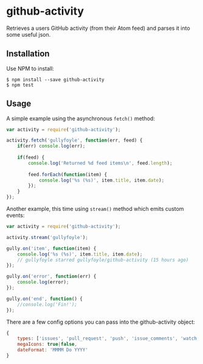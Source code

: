 # github-activity

Retrieves a users GitHub activity (from their Atom feed) and parses it into some useful json. 

## Installation ##

Use NPM to install:

    $ npm install --save github-activity
    $ npm test
    
## Usage ##

A simple example using the asynchronous `fetch()` method:

```javascript
var activity = require('github-activity');

activity.fetch('gullyfoyle', function(err, feed) {
    if(err) console.log(err);
    
    if(feed) {
        console.log('Returned %d feed items\n', feed.length);
        
        feed.forEach(function(item) {
            console.log('%s (%s)', item.title, item.date);    
        });
    }
});
```

Another example, this time using `stream()` method which emits custom events:

```javascript
var activity = require('github-activity');

activity.stream('gullyfoyle');

gully.on('item', function(item) {
    console.log('%s (%s)', item.title, item.date);
    // gullyfoyle starred gullyfoyle/github-activity (15 hours ago)
});

gully.on('error', function(err) {
    console.log(error);
});

gully.on('end', function() {
    //console.log('Fin!');
});
```

There are a few config options you can pass into the github-activity object:

```javascript
{
    types: ['issues', 'pull_request', 'push', 'issue_comments', 'watch'],
    megaIcons: true|false,
    dateFormat: 'MMMM Do YYYY'
}
```

